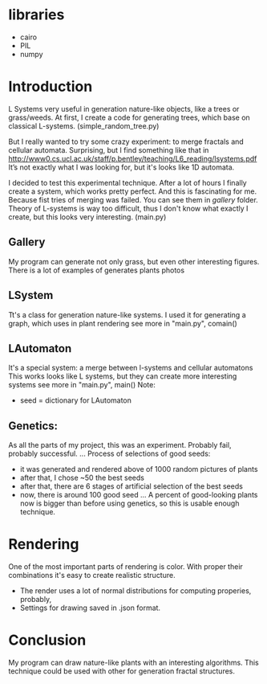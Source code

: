 # libraries
* cairo
* PIL
* numpy

# Introduction
L Systems very useful in generation nature-like objects, like a trees or grass/weeds.
At first, I create a code for generating trees, which base on classical L-systems.
(simple_random_tree.py)

But I really wanted to try some crazy experiment: to merge fractals and cellular automata.
Surprising, but I find something like that in
http://www0.cs.ucl.ac.uk/staff/p.bentley/teaching/L6_reading/lsystems.pdf
It’s not exactly what I was looking for, but it's looks like 1D automata.

I decided to test this experimental technique.
After a lot of hours I finally create a system, which works pretty perfect.
And this is fascinating for me. Because fist tries of merging was failed.
You can see them in *gallery* folder.
Theory of L-systems is way too difficult, thus I don't know what exactly I create, but this looks very interesting.
(main.py)



## Gallery
My program can generate not only grass, but even other interesting figures.
There is a lot of examples of generates plants photos


## LSystem
Tt's a class for generation nature-like systems.
I used it for generating a graph, which uses in plant rendering
see more in "main.py", comain()

## LAutomaton
It's a special system: a merge between l-systems and cellular automatons
This works looks like L systems, but they can create more interesting systems
see more in "main.py", main()
Note:
* seed = dictionary for LAutomaton



## Genetics:
As all the parts of my project, this was an experiment. Probably fail, probably successful.
...
Process of selections of good seeds:
* it was generated and rendered above of 1000 random pictures of plants
* after that, I chose ~50 the best seeds
* after that, there are 6 stages of artificial selection of the best seeds
* now, there is around 100 good seed 
...
A percent of good-looking plants now is bigger than before using genetics,
so this is usable enough technique.

# Rendering
One of the most important parts of rendering is color.
With proper their combinations it's easy to create realistic structure.
* The render uses a lot of normal distributions for computing properies, probably, 
* Settings for drawing saved in .json format.

# Conclusion
My program can draw nature-like plants with an interesting algorithms.
This technique could be used with other for generation fractal structures.
